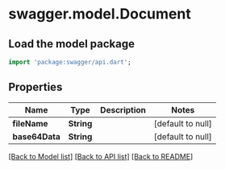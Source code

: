 # swagger.model.Document

## Load the model package
```dart
import 'package:swagger/api.dart';
```

## Properties
Name | Type | Description | Notes
------------ | ------------- | ------------- | -------------
**fileName** | **String** |  | [default to null]
**base64Data** | **String** |  | [default to null]

[[Back to Model list]](../README.md#documentation-for-models) [[Back to API list]](../README.md#documentation-for-api-endpoints) [[Back to README]](../README.md)

